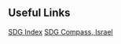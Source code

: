 ## Useful Links

[SDG Index](https://www.sdgindex.org)
[SDG Compass, Israel](https://www.sdgcompass.org.il)
